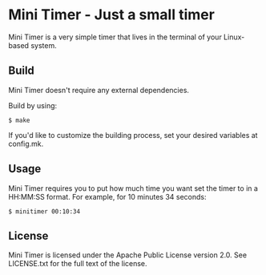 # Mini Timer - Just a small timer

Mini Timer is a very simple timer that lives in the terminal of your Linux-based system.

## Build
Mini Timer doesn't require any external dependencies.

Build by using:

```
$ make
```

If you'd like to customize the building process, set your desired variables at config.mk.

## Usage
Mini Timer requires you to put how much time you want set the timer to in a HH:MM:SS format. For example, for 10 minutes 34 seconds:

```
$ minitimer 00:10:34
```

## License
Mini Timer is licensed under the Apache Public License version 2.0. See LICENSE.txt for the full text of the license.
